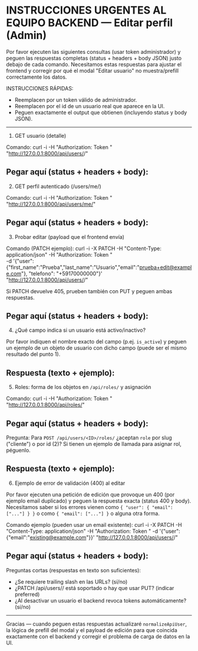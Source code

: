 # INSTRUCCIONES URGENTES AL EQUIPO BACKEND — Editar perfil (Admin)

Por favor ejecuten las siguientes consultas (usar token administrador) y peguen las respuestas completas (status + headers + body JSON) justo debajo de cada comando. Necesitamos estas respuestas para ajustar el frontend y corregir por qué el modal "Editar usuario" no muestra/prefill correctamente los datos.

INSTRUCCIONES RÁPIDAS:
- Reemplacen <TOKEN> por un token válido de administrador.
- Reemplacen <ID> por el id de un usuario real que aparece en la UI.
- Peguen exactamente el output que obtienen (incluyendo status y body JSON).

------------------------------------------------------------
1) GET usuario (detalle)

Comando:
curl -i -H "Authorization: Token <TOKEN>" "http://127.0.0.1:8000/api/users/<ID>/"

Pegar aquí (status + headers + body):
---


2) GET perfil autenticado (/users/me/)

Comando:
curl -i -H "Authorization: Token <TOKEN>" "http://127.0.0.1:8000/api/users/me/"

Pegar aquí (status + headers + body):
---


3) Probar editar (payload que el frontend envía)

Comando (PATCH ejemplo):
curl -i -X PATCH -H "Content-Type: application/json" -H "Authorization: Token <TOKEN>" \
	-d '{"user": {"first_name":"Prueba","last_name":"Usuario","email":"prueba+edit@example.com"}, "telefono": "+59170000000"}' \
	"http://127.0.0.1:8000/api/users/<ID>/"

Si PATCH devuelve 405, prueben también con PUT y peguen ambas respuestas.

Pegar aquí (status + headers + body):
---


4) ¿Qué campo indica si un usuario está activo/inactivo?

Por favor indiquen el nombre exacto del campo (p.ej. `is_active`) y peguen un ejemplo de un objeto de usuario con dicho campo (puede ser el mismo resultado del punto 1).

Respuesta (texto + ejemplo):
---


5) Roles: forma de los objetos en `/api/roles/` y asignación

Comando:
curl -i -H "Authorization: Token <TOKEN>" "http://127.0.0.1:8000/api/roles/"

Pegar aquí (status + headers + body):
---

Pregunta: Para `POST /api/users/<ID>/roles/` ¿aceptan `role` por slug ("cliente") o por id (2)? Si tienen un ejemplo de llamada para asignar rol, péguenlo.

Respuesta (texto + ejemplo):
---


6) Ejemplo de error de validación (400) al editar

Por favor ejecuten una petición de edición que provoque un 400 (por ejemplo email duplicado) y peguen la respuesta exacta (status 400 y body). Necesitamos saber si los errores vienen como `{ "user": { "email": ["..."] } }` o como `{ "email": ["..."] }` o alguna otra forma.

Comando ejemplo (pueden usar un email existente):
curl -i -X PATCH -H "Content-Type: application/json" -H "Authorization: Token <TOKEN>" -d '{"user":{"email":"existing@example.com"}}' "http://127.0.0.1:8000/api/users/<ID>/"

Pegar aquí (status + headers + body):
---


Preguntas cortas (respuestas en texto son suficientes):
- ¿Se requiere trailing slash en las URLs? (sí/no)
- ¿PATCH /api/users/<ID>/ está soportado o hay que usar PUT? (indicar preferred)
- ¿Al desactivar un usuario el backend revoca tokens automáticamente? (sí/no)

------------------------------------------------------------
Gracias — cuando peguen estas respuestas actualizaré `normalizeApiUser`, la lógica de prefill del modal y el payload de edición para que coincida exactamente con el backend y corregir el problema de carga de datos en la UI.

